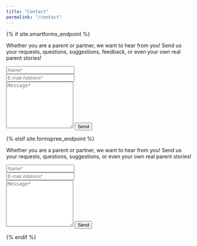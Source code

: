 ```yaml
---
title: "Contact"
permalink: "/contact"
---
```

{% if site.smartforms_endpoint %}
<form action="{{ site.smartforms_endpoint }}" method="POST">    
    <p class="mb-4">Whether you are a parent or partner, we want to hear from you!  Send us your requests, questions, suggestions, feedback, or even your own real parent stories!</p>
    <div class="form-group row">
        <div class="col-md-6">
        <input class="form-control" type="text" name="name" placeholder="Name*" required>
        </div>
        <div class="col-md-6">
        <input class="form-control" type="email" name="email" placeholder="E-mail Address*" required>
        </div>
    </div>
    <textarea rows="8" class="form-control mb-3" name="tel" placeholder="Message*" required></textarea>    
    <input class="btn btn-success" type="submit" value="Send">
</form>
{% elsif site.formspree_endpoint %}

<form action="{{ site.formspree_endpoint }}" method="POST">    
    <p class="mb-4">Whether you are a parent or partner, we want to hear from you!  Send us your requests, questions, suggestions, or even your own real parent stories!</p>
    <div class="form-group row">
        <div class="col-md-6">
        <input class="form-control" type="text" name="name" placeholder="Name*" required>
        </div>
        <div class="col-md-6">
        <input class="form-control" type="email" name="_replyto" placeholder="E-mail Address*" required>
        </div>
    </div>
    <textarea rows="8" class="form-control mb-3" name="message" placeholder="Message*" required></textarea>    
    <input class="btn btn-success" type="submit" value="Send">
</form>

{% endif %}